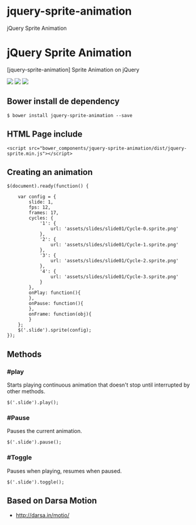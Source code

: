 # jquery-sprite-animation
jQuery Sprite Animation


jQuery Sprite Animation
===========
[jquery-sprite-animation] Sprite Animation on jQuery

<p>
  <img src="https://img.shields.io/badge/jquery--sprite--animation-release-green.svg">
  <img src="https://img.shields.io/badge/version-1.0.0-blue.svg">
  <img src="https://img.shields.io/bower/v/bootstrap.svg">
</p>

## Bower install de dependency
```
$ bower install jquery-sprite-animation --save
```

## HTML Page include
```
<script src="bower_components/jquery-sprite-animation/dist/jquery-sprite.min.js"></script>
```

## Creating an animation
```
$(document).ready(function() {
    
    var config = {
        slide: 1,
        fps: 12,
        frames: 17,
        cycles: {
            '1': {
                url: 'assets/slides/slide01/Cycle-0.sprite.png'
            },
            '2': {
                url: 'assets/slides/slide01/Cycle-1.sprite.png'
            },
            '3': {
                url: 'assets/slides/slide01/Cycle-2.sprite.png'
            },
            '4': {
                url: 'assets/slides/slide01/Cycle-3.sprite.png'
            }
        },
        onPlay: function(){
        },
        onPause: function(){
        },
        onFrame: function(obj){
        }
    };
    $('.slide').sprite(config);
});
```

## Methods

### #play
Starts playing continuous animation that doesn't stop until interrupted by other methods.
```
$('.slide').play();
```

### #Pause
Pauses the current animation.
```
$('.slide').pause();
```

### #Toggle
Pauses when playing, resumes when paused.
```
$('.slide').toggle();
```

## Based on Darsa Motion
- http://darsa.in/motio/
